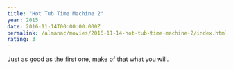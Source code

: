 ```yaml
---
title: "Hot Tub Time Machine 2"
year: 2015
date: 2016-11-14T00:00:00.000Z
permalink: /almanac/movies/2016-11-14-hot-tub-time-machine-2/index.html
rating: 3
---
```


Just as good as the first one, make of that what you will.